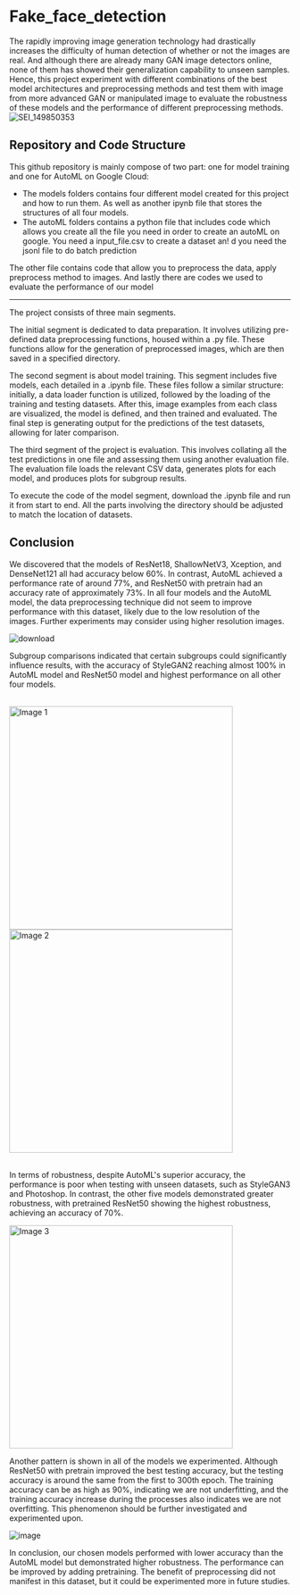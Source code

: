 # Fake_face_detection
The rapidly improving image generation technology had drastically increases the difficulty of human detection of whether or not the images are real. And although there are already many GAN image detectors online, none of them has showed their generalization capability to unseen samples. Hence, this project experiment with different combinations of the best model architectures and preprocessing methods and test them with image from more advanced GAN or manipulated image to evaluate the robustness of these models and the performance of different preprocessing methods.
![SEI_149850353](https://github.com/HertZMX/Fake_face_detection/assets/107277409/d1fe774d-3a54-47af-9c2b-a437ba0e4f32)

## Repository and Code Structure

This github repository is mainly compose of two part: one for model training and one for AutoML on Google Cloud: 
- The models folders contains four different model created for this project and how to run them. As well as another ipynb file that stores the structures of all four models. 
- The autoML folders contains a python file that includes code which allows you create all the file you need in order to create an autoML on google. You need a input_file.csv to create a dataset an!
d you need the jsonl file to do batch prediction

The other file contains code that allow you to preprocess the data, apply preprocess method to images. And lastly there are codes we used to evaluate the performance of our model

---
The project consists of three main segments. 

The initial segment is dedicated to data preparation. It involves utilizing pre-defined data preprocessing functions, housed within a .py file. These functions allow for the generation of preprocessed images, which are then saved in a specified directory. 

The second segment is about model training. This segment includes five models, each detailed in a .ipynb file. These files follow a similar structure: initially, a data loader function is utilized, followed by the loading of the training and testing datasets. After this, image examples from each class are visualized, the model is defined, and then trained and evaluated. The final step is generating output for the predictions of the test datasets, allowing for later comparison. 

The third segment of the project is evaluation. This involves collating all the test predictions in one file and assessing them using another evaluation file. The evaluation file loads the relevant CSV data, generates plots for each model, and produces plots for subgroup results.

To execute the code of the model segment, download the .ipynb file and run it from start to end. All the parts involving the directory should be adjusted to match the location of datasets.

## Conclusion

We discovered that the models of ResNet18, ShallowNetV3, Xception, and DenseNet121 all had accuracy below 60%. In contrast, AutoML achieved a performance rate of around 77%, and ResNet50 with pretrain had an accuracy rate of approximately 73%. In all four models and the AutoML model, the data preprocessing technique did not seem to improve performance with this dataset, likely due to the low resolution of the images. Further experiments may consider using higher resolution images. 

![download](https://github.com/HertZMX/Fake_face_detection/assets/107277409/6a86bf3c-c1af-4f23-8d37-6640fa21aab9)

Subgroup comparisons indicated that certain subgroups could significantly influence results, with the accuracy of StyleGAN2 reaching almost 100% in AutoML model and ResNet50 model and highest performance on all other four models.

<br />

<img src="https://github.com/HertZMX/Fake_face_detection/assets/107277409/99d6a2f2-476c-4fda-b7c9-5e8753c951a1" alt="Image 1" width="400px" />
<img src="https://github.com/HertZMX/Fake_face_detection/assets/107277409/85bbc13d-2716-43a2-8881-604c9095ed28" alt="Image 2" width="400px" />

<br />
<br />
                                                                                                                                     
In terms of robustness, despite AutoML's superior accuracy, the performance is poor when testing with unseen datasets, such as StyleGAN3 and Photoshop. In contrast, the other five models demonstrated greater robustness, with pretrained ResNet50 showing the highest robustness, achieving an accuracy of 70%. 

<img src="https://github.com/HertZMX/Fake_face_detection/assets/107277409/758f4f3b-c71a-4d1e-b90f-610fd6a820e1" alt="Image 3" width="400px" />

<br />

Another pattern is shown in all of the models we experimented. Although ResNet50 with pretrain improved the best testing accuracy, but the testing accuracy is around the same from the first to 300th epoch. The training accuracy can be as high as 90%, indicating we are not underfitting, and the training accuracy increase during the processes also indicates we are not overfitting. This phenomenon should be further investigated and experimented upon. 

![image](https://github.com/HertZMX/Fake_face_detection/assets/95679749/a8c8d6f0-029e-4d92-91e8-105e2a497bb2)

In conclusion, our chosen models performed with lower accuracy than the AutoML model but demonstrated higher robustness. The performance can be improved by adding pretraining. The benefit of preprocessing did not manifest in this dataset, but it could be experimented more in future studies.
